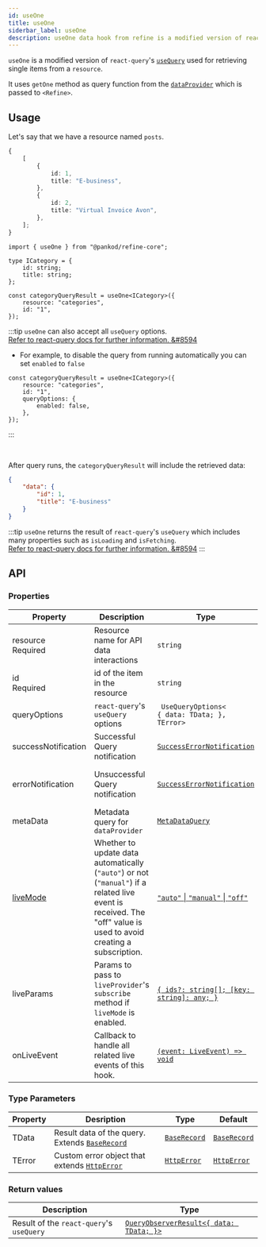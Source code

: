 ```yaml
---
id: useOne
title: useOne
siderbar_label: useOne
description: useOne data hook from refine is a modified version of react-query's useQuery for retrieving single items from a resource
---
```


`useOne` is a modified version of `react-query`'s [`useQuery`](https://react-query.tanstack.com/guides/queries) used for retrieving single items from a `resource`.

It uses `getOne` method as query function from the [`dataProvider`](/core/providers/data-provider.md) which is passed to `<Refine>`.

## Usage

Let's say that we have a resource named `posts`.

```ts title="https://api.fake-rest.refine.dev/categories"
{
    [
        {
            id: 1,
            title: "E-business",
        },
        {
            id: 2,
            title: "Virtual Invoice Avon",
        },
    ];
}
```

```tsx 
import { useOne } from "@pankod/refine-core";

type ICategory = {
    id: string;
    title: string;
};

const categoryQueryResult = useOne<ICategory>({
    resource: "categories",
    id: "1",
});
```

:::tip
`useOne` can also accept all `useQuery` options.  
[Refer to react-query docs for further information. &#8594](https://react-query.tanstack.com/reference/useQuery)

-   For example, to disable the query from running automatically you can set `enabled` to `false`

```tsx
const categoryQueryResult = useOne<ICategory>({
    resource: "categories",
    id: "1",
    queryOptions: {
        enabled: false,
    },
});
```

:::

<br />

After query runs, the `categoryQueryResult` will include the retrieved data:

```json title="categoryQueryResult.data"
{
    "data": {
        "id": 1,
        "title": "E-business"
    }
}
```

:::tip
`useOne` returns the result of `react-query`'s `useQuery` which includes many properties such as `isLoading` and `isFetching`.  
[Refer to react-query docs for further information. &#8594](https://react-query.tanstack.com/reference/useQuery)
:::

## API

### Properties

| Property                                                                                            | Description                                                                                                                                                        | Type                                                                                     | Default                             |
| --------------------------------------------------------------------------------------------------- | ------------------------------------------------------------------------------------------------------------------------------------------------------------------ | ---------------------------------------------------------------------------------------- | ----------------------------------- |
| <div className="required-block"><div>resource</div> <div className=" required">Required</div></div> | Resource name for API data interactions                                                                                                                            | `string`                                                                                 |                                     |
| id <div className="required">Required</div>                                                         | id of the item in the resource                                                                                                                                     | `string`                                                                                 |                                     |
| queryOptions                                                                                        | `react-query`'s `useQuery` options                                                                                                                                 | ` UseQueryOptions<`<br/>`{ data: TData; },`<br/>`TError>`                                |                                     |
| successNotification                                                                                 | Successful Query notification                                                                                                                                      | [`SuccessErrorNotification`](/core/interfaces.md#successerrornotification)               | `false`                             |
| errorNotification                                                                                   | Unsuccessful Query notification                                                                                                                                    | [`SuccessErrorNotification`](/core/interfaces.md#successerrornotification)               | "Error (status code: `statusCode`)" |
| metaData                                                                                            | Metadata query for `dataProvider`                                                                                                                                  | [`MetaDataQuery`](/core/interfaces.md#metadataquery)                           | {}                                  |
| [liveMode](/core/providers/live-provider.md#usage-in-a-hook)                                                                                            | Whether to update data automatically (`"auto"`) or not (`"manual"`) if a related live event is received. The "off" value is used to avoid creating a subscription. | [`"auto"` \| `"manual"` \| `"off"`](/core/interfaces.md#livemodeprops)       | `"off"`                             |
| liveParams                                                                                          | Params to pass to `liveProvider`'s `subscribe` method if `liveMode` is enabled.                                                                                     | [`{ ids?: string[]; [key: string]: any; }`](/core/interfaces.md#livemodeprops) | `undefined`                         |
| onLiveEvent                                                                                         | Callback to handle all related live events of this hook.                                                                                                                                   | [`(event: LiveEvent) => void`](/core/interfaces.md#livemodeprops)                           | `undefined`                                  |

### Type Parameters

| Property | Desription                                                                       | Type                                           | Default                                        |
| -------- | -------------------------------------------------------------------------------- | ---------------------------------------------- | ---------------------------------------------- |
| TData    | Result data of the query. Extends [`BaseRecord`](/core/interfaces.md#baserecord) | [`BaseRecord`](/core/interfaces.md#baserecord) | [`BaseRecord`](/core/interfaces.md#baserecord) |
| TError   | Custom error object that extends [`HttpError`](/core/interfaces.md#httperror)    | [`HttpError`](/core/interfaces.md#httperror)   | [`HttpError`](/core/interfaces.md#httperror)   |

### Return values

| Description                              | Type                                                                                           |
| ---------------------------------------- | ---------------------------------------------------------------------------------------------- |
| Result of the `react-query`'s `useQuery` | [`QueryObserverResult<{ data: TData; }>`](https://react-query.tanstack.com/reference/useQuery) |
